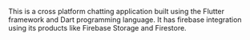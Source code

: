 This is a cross platform chatting application built using the Flutter framework and Dart programming language.
It has firebase integration using its products like Firebase Storage and Firestore. 
